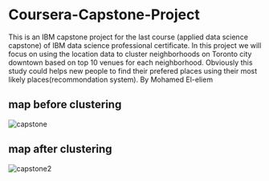 # Coursera-Capstone-Project
This is an IBM capstone project for the last course (applied data science capstone) of IBM data science professional certificate. 
In this project we will focus on using the location data to cluster neighborhoods on Toronto city downtown based on top 10 venues for each neighborhood. Obviously this study could helps new people to find their prefered places using their most likely places(recommondation system). 
By Mohamed El-eliem

## map before clustering
![capstone](https://user-images.githubusercontent.com/64113527/83592275-89b8b280-a549-11ea-956d-f740d80d827e.PNG)


## map after clustering

![capstone2](https://user-images.githubusercontent.com/64113527/83592488-fb90fc00-a549-11ea-85cd-e09ac4f587cf.PNG)
